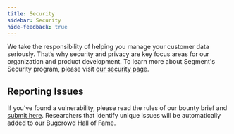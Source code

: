 ```yaml
---
title: Security
sidebar: Security
hide-feedback: true
---
```


We take the responsibility of helping you manage your customer data seriously. That’s why security and privacy are key focus areas for our organization and product development. To learn more about Segment's Security program, please visit [our security page](https://segment.com/security/).

## Reporting Issues

If you’ve found a vulnerability, please read the rules of our bounty brief and [submit here](http://bugcrowd.com/segment). Researchers that identify unique issues will be automatically added to our Bugcrowd Hall of Fame.
